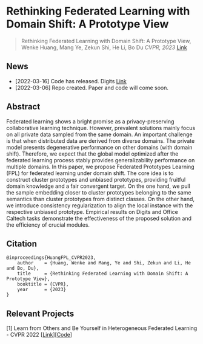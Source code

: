 # Rethinking Federated Learning with Domain Shift: A Prototype View

> Rethinking Federated Learning with Domain Shift: A Prototype View,            
> Wenke Huang, Mang Ye, Zekun Shi, He Li, Bo Du
> *CVPR, 2023*
> [Link](https://openaccess.thecvf.com/content/CVPR2023/papers/Huang_Rethinking_Federated_Learning_With_Domain_Shift_A_Prototype_View_CVPR_2023_paper.pdf)

## News
* [2022-03-16] Code has released. Digits [Link](https://drive.google.com/drive/folders/1SSv9dqQPBGyHS3rSwoFKmpBIeF4GX-i6?usp=sharing)
* [2022-03-06] Repo created. Paper and code will come soon.

## Abstract
Federated learning shows a bright promise as a privacy-preserving collaborative learning technique. However, prevalent solutions mainly focus on all private data sampled from the same domain. An important challenge is that when distributed data are derived from diverse domains. The private model presents degenerative performance on other domains (with domain shift). Therefore, we expect that the global model optimized after the federated learning process stably provides generalizability performance on multiple domains. In this paper, we propose Federated Prototypes Learning (FPL) for federated learning under domain shift. The core idea is to construct cluster prototypes and unbiased prototypes, providing fruitful domain knowledge and a fair convergent target. On the one hand, we pull the sample embedding closer to cluster prototypes belonging to the same semantics than cluster prototypes from distinct classes. On the other hand, we introduce consistency regularization to align the local instance with the respective unbiased prototype. Empirical results on Digits and Office Caltech tasks demonstrate the effectiveness of the proposed solution and the efficiency of crucial modules.

## Citation
```
@inproceedings{HuangFPL_CVPR2023,
    author    = {Huang, Wenke and Mang, Ye and Shi, Zekun and Li, He and Bo, Du},
    title     = {Rethinking Federated Learning with Domain Shift: A Prototype View},
    booktitle = {CVPR},
    year      = {2023}
}
```

## Relevant Projects
[1] Learn from Others and Be Yourself in Heterogeneous Federated Learning - CVPR 2022 [[Link](https://openaccess.thecvf.com/content/CVPR2022/papers/Huang_Learn_From_Others_and_Be_Yourself_in_Heterogeneous_Federated_Learning_CVPR_2022_paper.pdf)][[Code](https://github.com/WenkeHuang/FCCL)]
